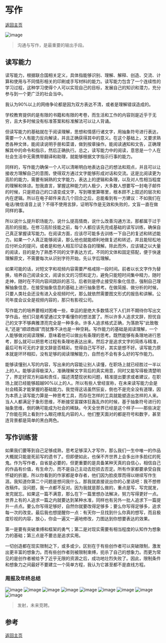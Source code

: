 # 写作
[返回主页](/)

![image](https://user-images.githubusercontent.com/95151698/146164740-8e174e29-8712-453d-bcc3-e725ee871f5d.png)
> 沟通与写作，是最重要的输出手段。

## 读写能力

读写能力，根据联合国相关定义，具体指能够识别、理解、解释、创造、交流、计算和使用与不同情形相关的印刷或手写材料的能力。读写能力包含了一个连续性的学习过程，这种学习使得个人可以实现自己的目标，发展自己的知识和潜力，充分参与到一个更广泛的社会当中。

我认为90%以上的网络争论都是因为双方表达不清，或者是理解错误造成的。

学校教育提供的是有限的书籍和有限的考卷，而生活和工作的内容则是近乎于无穷，且大多时候没有标准答案和标准解法可以让人背诵。

但读写能力的基础就在于阅读理解，思想和情感行诸文字，用抽象符号进行表达，需要一个人有能力反向解读，并且正确获得其中的意义。在这个基础上，又要求熟悉各种文体，能阅读说明手册和菜谱，做到按章操作。能阅读通知和文告，正确理解其中的命令和指示，然后正确执行。总之，读写能力中的阅读，意思是一个人在社会生活中无需携带翻译和助理，就能够根据文字指示行事的能力。

同样的，写作能力确保一个人可以清晰明白地表达自己的想法和观点，并且可以让接收方理解自己的意图，使得双方通过文字能够形成对话和交流。这是比阅读更为高阶的能力，需要有娴熟的文字能力，表达上的逻辑和条理，以及对人性相当程度的理解和体谅。恕我直言，掌握这种能力的人极少，大多数人想要写一封电子邮件的时候，只是把自己的口语变成文字，写到哪里算哪里，根本顾不上叙述的层次和内在逻辑。所以在电子邮件来去几个回合之后，总能看到有一方建议：不如我们在电话/微信语音上说？不得不使用言辞，证明写作是无效和失败的，文盲一直在做同样的事。

所以说什么提升职场能力，说什么提高情商，说什么改善沟通方法，那都属于过于高阶的技能。在修习高阶技能之前，每个人都应该先完成基础的读写训练，确保自己真正掌握读写能力。在阅读方面，应该尽可能多去训练一下自己的复述和转述能力。如果一个人真正能够阅读，那么他也就能顺利地做复述和转述，并且能轻松地应付听众的提问，或者是和他人相互印证各自的理解。除此而外，应该辅之以大量的阅读，目的是为了熟悉不同的文字表达方式，不同的文体和固定搭配，便于快速理解原文，不需要每次从识别字符开始，先认字后理解。

如果可能的话，对短文字和视频内容需要严格戒除一段时间。前者以长文字作为替换，培养自己阅读全文，阅读长文的习惯和定力，避免只能短时间集中精力，随时走神，随时在不同内容间跳跃的恶习。后者则是停止接受形象化信息，强制自己理解抽象信息，在接受抽象信息的基础上进行抽象思考。在做简报、做分析的时候，只要人类社会还没有进入全视频时代，那么就依然需要图文形式的报告和讲解。公司年度会议全是视频内容的，那只有影视公司。

写作能力的培养要相对困难一些，幸运的是绝大多数情况下人们并不期待你写出文学作品，他们只是希望通过文字看懂你的想法罢了。所以许多人追求文辞，担忧自己的文字不够典雅漂亮完全是一种多余。许多人追求格式正确，为落款写“此致敬礼”还是“顺颂商祺”而犹豫不决也是一种空耗。写作能力的基础是阅读理解，一个人能够做对阅读理解，意味着他可以做出有条理的思考。既然能够有条理地进行思考，那么就可以把思考过程有条理地表达出来。然后才是追求文字的简练与精准，最后可有可无的才是文辞是否精彩。觉得自己写不好，其实是想不好。读写能力原本就是环环相扣，没有足够的阅读理解能力，自然也不会有多么好的写作能力。

能够读懂别人写的内容，写出来的内容能让别人读懂，在职场上就已经胜过一半以上的人。能够读得极深入，准确理解文字背后的真实用意，同时又能写得极清楚明了，界定好双方利益和责任，描述清楚现状和问题，精准提出要求或者建议，在职场上就已经能够超越90%以上的人。所以有些人曾经宣称，在未来读写能力会是社会精英才能掌握的基础能力。我觉得这话虽然狂妄，倒也不是完全没有道理，因为本质上读写能力算是一种思考工具，而存在怎样的工具就能塑造出怎样的人来。当人人都满足于象形思维，不断接受富媒体狂轰乱炸的时候，基于抽象符号进行的抽象思维，倒的确可能成为社会的稀缺。今天全世界已经是这个样子——那些决定了你能在网上看到什么眼花缭乱内容的人，他们整天面对的都是符号和数字，甚至连背景都是简单的黑白两色。

## 写作训练营

如果我们要等到自己足够成熟，思考足够深入才写作，那么我们一生中唯一的作品大概就只能是死前写的遗书了。但即便如此，也保不齐世界上会多出许多脸红的死鬼。作为写作者，自省是必要的，但更重要的是具备某种天真的自信心，相信自己的作品有价值，有生命力，而不是自己主动去贬损去否定。所有作家都要承受自我怀疑的折磨，所以你看到的作家都是幸存者，他们因为脸皮厚而得以继续写作生涯。我知道你第二个问题是想问我什么，那我就直接说出你的心里话吧：我不想修改稿件。没问题，我一点都不反对。因为我就是那么做的，重点是写，写完就发，发完就忘。如果这一篇不满意，那么在下一篇里想办法解决，努力写得更好一点。世界上有的人追求一篇之内就要达到某种水准，同样也有另外一批人追求下一篇提升一点点。要么你写得足够好，自然你就要改得足够多；要么你写得足够多，追求每一次的改变。最后我也想提醒你一点：有天你一旦找到什么你真的想写，而且极度珍视的内容，放心，你会一遍又一遍地修改，力图达到你想要表达的效果。

第一是要有突破束缚和框架的勇气；第二是对现实需要有相当程度的认知作为想象力的基础；第三点是不要总是追求实用。

一切创造都在现实限制之下，或多或少。区别在于有些创作者可以突破限制，激发出更丰富的想象力。而有些创作者则被限制束缚，扼杀了自己的想象力。而更为常见的是创作者被给予了近乎无限的资源之后，成功地壮烈失败了。因此，限制条件和想象力之间最好不要建立一个简单方程，我认为它甚至都不是直线方程。

### 周报及年终总结

![image](https://user-images.githubusercontent.com/95151698/146165011-9bf47713-3596-41a7-97be-cf31ce64e928.png)
![image](https://user-images.githubusercontent.com/95151698/146165027-7501a9a2-e10e-4124-8755-494bc50561f3.png)
![image](https://user-images.githubusercontent.com/95151698/146165043-09e4f0dc-295b-4a32-b178-f5d2f95aba3a.png)
![image](https://user-images.githubusercontent.com/95151698/146165060-c30cd1e4-c73d-43a6-b2c9-d8048ff0d3e2.png)
![image](https://user-images.githubusercontent.com/95151698/146165079-716005ae-2cd0-43cc-a0d4-baafef3b3158.png)
![image](https://user-images.githubusercontent.com/95151698/146165100-16ed1ce1-dc6a-450b-986a-5a5a0403da5c.png)
![image](https://user-images.githubusercontent.com/95151698/146165120-e5e36231-c797-4881-a42a-fab719f2c944.png)
![image](https://user-images.githubusercontent.com/95151698/146165139-df250a32-43c0-43e6-bce0-642658811a9c.png)
![image](https://user-images.githubusercontent.com/95151698/146165150-b9ef3e78-d586-4a57-b312-e0b6a35971bb.png)
> 发射，未来竞聘。

## 参考



[返回主页](/)
